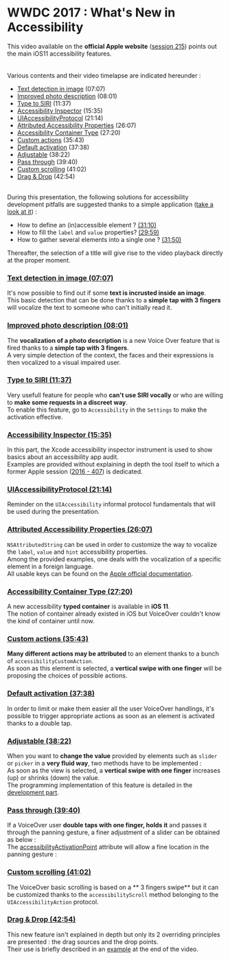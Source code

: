 # WWDC 2017 : What's New in Accessibility

<script>$(document).ready(function () {
    setBreadcrumb([{"label":"Developer guide", "url": "./dev-mobile.html"},
                   {"label":"iOS WWDC", "url": "./dev-ios-wwdc.html"},
                   {"label":"2017 - What's New in Accessibility"}
	]);
    addSubMenu([
        {"label":"Android guide","url":"dev-android.html"}, 
        {"label":"iOS guide","url":"dev-mobile.html"},
        {"label":"iOS WWDC","url":"dev-ios-wwdc.html"}
    ]);
});</script>

<span data-menuitem="dev-mobile"></span>

This video available on the **official Apple website** ([session 215](https://developer.apple.com/videos/play/wwdc2017/215/)) points out the main iOS11 accessibility features.
</br><img style="max-width: 200px; height: auto;" alt="" src="./images/iOSdev/wwdc17-logo.png" />
<img style="max-width: 700px; height: auto;" alt="" src="./images/iOSdev/wwdc17-215.png" />
</br></br>Various contents and their video timelapse are indicated hereunder :
- [Text detection in image](#ImageTextDetection) (07:07)
- [Improved photo description](#ImprovedPhotoDescription) (08:01)
- [Type to SIRI](#TypeToSIRI) (11:37)
- [Accessibility Inspector](#AccessibilityInspector) (15:35)
- [UIAccessibilityProtocol](#UIAccessibilityProtocol) (21:14)
- [Attributed Accessibility Properties](#AttributedProperties) (26:07)
- [Accessibility Container Type](#AccessibilityContainer) (27:20)
- [Custom actions](#CustomActions) (35:43)
- [Default activation](#DefaultActivation) (37:38)
- [Adjustable](#AdjustableValues) (38:22)
- [Pass through](#PassThrough) (39:40)
- [Custom scrolling](#CustomScrolling) (41:02)
- [Drag & Drop](#DragAndDrop) (42:54)

</br>During this presentation, the following solutions for accessibility development pitfalls are suggested thanks to a simple application ([take a look at it](https://developer.apple.com/videos/play/wwdc2017/215/?time=1007)) :
- How to define an (in)accessible element ? [(31:10)](https://developer.apple.com/videos/play/wwdc2017/215/?time=1870)
- How to fill the `label` and `value` properties? [(29:59)](https://developer.apple.com/videos/play/wwdc2017/215/?time=1799)
- How to gather several elements into a single one ? [(31:50)](https://developer.apple.com/videos/play/wwdc2017/215/?time=1910)

Thereafter, the selection of a title will give rise to the video playback directly at the proper moment.

<a name="ImageTextDetection"></a>
### [Text detection in image (07:07)](https://developer.apple.com/videos/play/wwdc2017/215/?time=427)
It's now possible to find out if some **text is incrusted inside an image**.
</br><img style="max-width: 1000px; height: auto;" alt="" src="./images/iOSdev/wwdc17-215-ImageTextDetection.png" />
</br>This basic detection that can be done thanks to a **simple tap with 3 fingers** will vocalize the text to someone who 
can't initially read it.

<a name="ImprovedPhotoDescription"></a>
### [Improved photo description (08:01)](https://developer.apple.com/videos/play/wwdc2017/215/?time=481)
The **vocalization of a photo description** is a new Voice Over feature that is fired thanks to a **simple tap with 3 fingers**.
</br><img style="max-width: 1000px; height: auto;" alt="" src="./images/iOSdev/wwdc17-215-ImprovedPhotoDescription.png" />
</br>A very simple detection of the context, the faces and their expressions is then vocalized to a visual impaired user.

<a name="TypeToSIRI"></a>
### [Type to SIRI (11:37)](https://developer.apple.com/videos/play/wwdc2017/215/?time=697)
Very usefull feature for people who **can't use SIRI vocally** or who are willing to **make some requests in a discreet way**.
</br>To enable this feature, go to `Accessibility` in the `Settings` to make the activation effective.
</br><img style="max-width: 600px; height: auto;" alt="" src="./images/iOSdev/wwdc17-215-TypeToSiri.png" />

<a name="AccessibilityInspector"></a>
### [Accessibility Inspector (15:35)](https://developer.apple.com/videos/play/wwdc2017/215/?time=935)
In this part, the Xcode accessibility inspector instrument is used to show basics about an accessibility app audit.
</br>Examples are provided without explaining in depth the tool itself to which a former Apple session ([2016 - 407](https://developer.apple.com/videos/play/wwdc2016/407/)) is dedicated.

<a name="UIAccessibilityProtocol"></a>
### [UIAccessibilityProtocol (21:14)](https://developer.apple.com/videos/play/wwdc2017/215/?time=1274)
Reminder on the `UIAccessibility` informal protocol fundamentals that will be used during the presentation.
</br><img style="max-width: 450px; height: auto;" alt="" src="./images/iOSdev/wwdc17-215-UIAccessibilityProtocol.png" />

<a name="AttributedProperties"></a>
### [Attributed Accessibility Properties (26:07)](https://developer.apple.com/videos/play/wwdc2017/215/?time=1567)
`NSAttributedString` can be used in order to customize the way to vocalize the `label`, `value` and `hint` accessibility properties.
</br><img style="max-width: 550px; height: auto;" alt="" src="./images/iOSdev/wwdc17-215-AttributedStrings.png" />
</br>Among the provided examples, one deals with the vocalization of a specific element in a foreign language.
</br><img style="max-width: 600px; height: auto;" alt="" src="./images/iOSdev/wwdc17-215-AttributedStringsExample.png" />
</br>All usable keys can be found on the [Apple official documentation](https://developer.apple.com/documentation/uikit/accessibility/uiaccessibility/speech_attributes_for_attributed_strings).

<a name="AccessibilityContainer"></a>
### [Accessibility Container Type (27:20)](https://developer.apple.com/videos/play/wwdc2017/215/?time=1640)
A new accessibility **typed container** is available in **iOS 11**.
</br><img style="max-width: 750px; height: auto;" alt="" src="./images/iOSdev/wwdc17-215-ContainerType.png" />
</br>The notion of container already existed in iOS but VoiceOver couldn't know the kind of container until now.

<a name="CustomActions"></a>
### [Custom actions (35:43)](https://developer.apple.com/videos/play/wwdc2017/215/?time=2143)
**Many different actions may be attributed** to an element thanks to a bunch of `accessibilityCustomAction`.
</br><img style="max-width: 600px; height: auto;" alt="" src="./images/iOSdev/wwdc17-215-CustomActions.png" />
</br>As soon as this element is selected, a **vertical swipe with one finger** will be proposing the choices of possible actions.

<a name="DefaultActivation"></a>
### [Default activation (37:38)](https://developer.apple.com/videos/play/wwdc2017/215/?time=2258)
In order to limit or make them easier all the user VoiceOver handlings, it's possible to trigger appropriate actions as soon as an element is activated thanks to a double tap.
</br><img style="max-width: 750px; height: auto;" alt="" src="./images/iOSdev/wwdc17-215-DefaultAction.png" />

<a name="AdjustableValues"></a>
### [Adjustable (38:22)](https://developer.apple.com/videos/play/wwdc2017/215/?time=2302)
When you want to **change the value** provided by elements such as `slider` or `picker` in a **very fluid way**, two methods have to be implemented :
</br><img style="max-width: 470px; height: auto;" alt="" src="./images/iOSdev/wwdc17-215-AdjustableValues.png" />
</br>As soon as the view is selected, a **vertical swipe with one finger** increases (up) or shrinks (down) the value.
</br>The programming implementation of this feature is detailed in the [development part](./dev-ios.html#continuous-adjustable-values).

<a name="PassThrough"></a>
### [Pass through (39:40)](https://developer.apple.com/videos/play/wwdc2017/215/?time=2380)
If a VoiceOver user **double taps with one finger, holds it** and passes it through the panning gesture, a finer adjustment of a slider can be obtained as below :
</br><img style="max-width: 400px; height: auto;" alt="" src="./images/iOSdev/wwdc17-215-PassThrough_1.png" />
</br>The [accessibilityActivationPoint](./dev-ios.html#modify-the-focus-area-of-voiceover) attribute will allow a fine location in the panning gesture :
</br><img style="max-width: 500px; height: auto;" alt="" src="./images/iOSdev/wwdc17-215-PassThrough_2.png" />

<a name="CustomScrolling"></a>
### [Custom scrolling (41:02)](https://developer.apple.com/videos/play/wwdc2017/215/?time=2462)
The VoiceOver basic scrolling is based on a ** 3 fingers swipe** but it can be customized thanks to the `accessibilityScroll` method belonging to the `UIAccessibilityAction` protocol.
</br><img style="max-width: 750px; height: auto;" alt="" src="./images/iOSdev/wwdc17-215-CustomScrolling.png" />

<a name="DragAndDrop"></a>
### [Drag & Drop (42:54)](https://developer.apple.com/videos/play/wwdc2017/215/?time=2574)
This new feature isn't explained in depth but only its 2 overriding principles are presented : the drag sources and the drop points.
</br><img style="max-width: 750px; height: auto;" alt="" src="./images/iOSdev/wwdc17-215-DragAndDrop.png" />
</br>Their use is briefly described in an [example](https://developer.apple.com/videos/play/wwdc2017/215/?time=2729) at the end of the video.

<!--  This file is part of a11y-guidelines | Our vision of mobile & web accessibility guidelines and best practices, with valid/invalid examples.
 Copyright (C) 2016  Orange SA
 See the Creative Commons Legal Code Attribution-ShareAlike 3.0 Unported License for more details (LICENSE file). -->